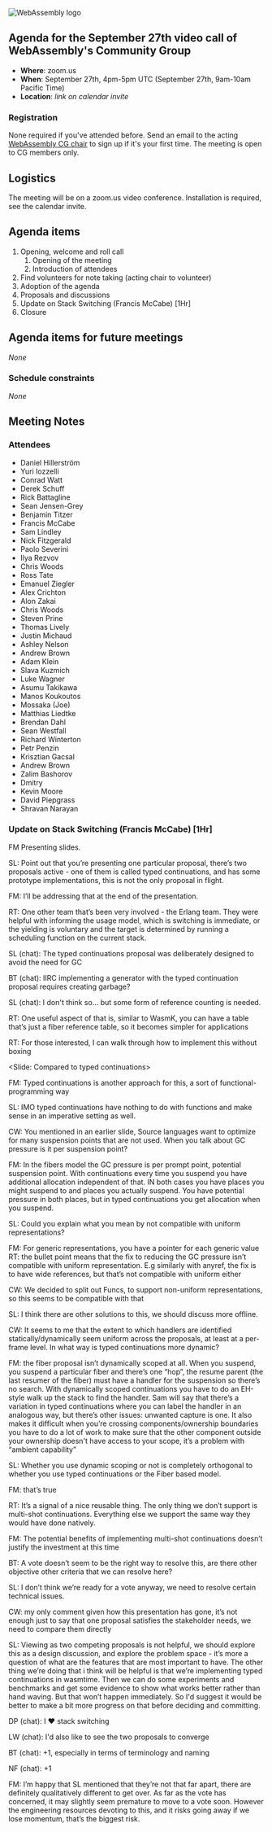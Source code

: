 ![WebAssembly logo](/images/WebAssembly.png)

## Agenda for the September 27th video call of WebAssembly's Community Group

- **Where**: zoom.us
- **When**: September 27th, 4pm-5pm UTC (September 27th, 9am-10am Pacific Time)
- **Location**: *link on calendar invite*

### Registration

None required if you've attended before. Send an email to the acting [WebAssembly CG chair](mailto:webassembly-cg-chair@chromium.org)
to sign up if it's your first time. The meeting is open to CG members only.

## Logistics

The meeting will be on a zoom.us video conference.
Installation is required, see the calendar invite.

## Agenda items

1. Opening, welcome and roll call
    1. Opening of the meeting
    1. Introduction of attendees
1. Find volunteers for note taking (acting chair to volunteer)
1. Adoption of the agenda
1. Proposals and discussions
  1. Update on Stack Switching (Francis McCabe) [1Hr]
1. Closure

## Agenda items for future meetings

*None*

### Schedule constraints

*None*

## Meeting Notes

### Attendees

* Daniel Hillerström
* Yuri Iozzelli
* Conrad Watt
* Derek Schuff
* Rick Battagline
* Sean Jensen-Grey
* Benjamin Titzer
* Francis McCabe
* Sam Lindley
* Nick Fitzgerald
* Paolo Severini
* Ilya Rezvov
* Chris Woods
* Ross Tate
* Emanuel Ziegler
* Alex Crichton
* Alon Zakai
* Chris Woods
* Steven Prine
* Thomas Lively
* Justin Michaud
* Ashley Nelson
* Andrew Brown
* Adam Klein
* Slava Kuzmich
* Luke Wagner
* Asumu Takikawa
* Manos Koukoutos
* Mossaka (Joe)
* Matthias Liedtke
* Brendan Dahl
* Sean Westfall
* Richard Winterton
* Petr Penzin
* Krisztian Gacsal
* Andrew Brown
* Zalim Bashorov
* Dmitry
* Kevin Moore
* David Piepgrass
* Shravan Narayan

### Update on Stack Switching (Francis McCabe) [1Hr]

FM Presenting slides.

SL: Point out that you’re presenting one particular proposal, there’s two proposals active - one of them is called typed continuations, and has some prototype implementations, this is not the only proposal in flight. 

FM: I’ll be addressing that at the end of the presentation.

<list of languages the stack subgroup talked to>

RT: One other team that’s been very involved - the Erlang team. They were helpful with informing the usage model, which is switching is immediate, or the yielding is voluntary and the target is determined by running a scheduling function on the current stack.

SL (chat): The typed continuations proposal was deliberately designed to avoid the need for GC

BT (chat): IIRC implementing a generator with the typed continuation proposal requires creating garbage?

SL (chat): I don't think so... but some form of reference counting is needed.

RT: One useful aspect of that is, similar to WasmK, you can have a table that’s just a fiber reference table, so it becomes simpler for applications

RT: For those interested, I can walk through how to implement this without boxing

<Slide: Compared to typed continuations>

FM: Typed continuations is another approach for this, a sort of functional-programming way

SL: IMO typed continuations have nothing to do with functions and make sense in an imperative setting as well.

CW: You mentioned in an earlier slide, Source languages want to optimize for many suspension points that are not used. When you talk about GC pressure is it per suspension point? 

FM: In the fibers model the GC pressure is per prompt point, potential suspension point. With continuations every time you suspend you have additional allocation independent of that. IN both cases you have places you might suspend to and places you actually suspend. You have potential pressure in both places, but in typed continuations you get allocation when you suspend.

SL: Could you explain what you mean by not compatible with uniform representations?

FM: For generic representations, you have a pointer for each generic value
RT: the bullet point means that the fix to reducing the GC pressure isn’t compatible with uniform representation. E.g similarly with anyref, the fix is to have wide references, but that’s not compatible with uniform either

CW: We decided to split out Funcs, to support non-uniform representations, so this seems to be compatible with that

SL: I think there are other solutions to this, we should discuss more offline.

CW: It seems to me that the extent to which handlers are identified statically/dynamically seem uniform across the proposals, at least at a per-frame level. In what way is typed continuations more dynamic?

FM: the fiber proposal isn’t dynamically scoped at all. When you suspend, you suspend a particular fiber and there’s one “hop”, the resume parent  (the last resumer of the fiber) must have a handler for the suspension so there’s no search. With dynamically scoped continuations you have to do an EH-style walk up the stack to find the handler. 
Sam will say that there’s a variation in typed continuations where you can label the handler in an analogous way, but there’s other issues: unwanted capture is one. It also makes it difficult when you’re crossing components/ownership boundaries you have to do a lot of work to make sure that the other component outside your ownership doesn't have access to your scope, it’s a problem with “ambient capability”

SL: Whether you use dynamic scoping or not is completely orthogonal to whether you use typed continuations or the Fiber based model.

FM: that’s true

RT: It’s a signal of a nice reusable thing. The only thing we don’t support is multi-shot continuations. Everything else we support the same way they would have done natively.

FM: The potential benefits of implementing multi-shot continuations doesn’t justify the investment at this time

BT: A vote doesn’t seem to be the right way to resolve this, are there other objective other criteria that we can resolve here? 

SL: I don’t think we’re ready for a vote anyway, we need to resolve certain technical issues.

CW: my only comment given how this presentation has gone, it’s not enough just to say that one proposal satisfies the stakeholder needs, we need to compare them directly

SL: Viewing as two competing proposals is not helpful, we should explore this as a design discussion, and explore the problem space - it’s more a question of what are the features that are most important to have. The other thing we’re doing that i think will be helpful is that we’re implementing typed continuations in wasmtime. Then we can do some experiments and benchmarks and get some evidence to show what works better rather than hand waving. But that won’t happen immediately. So I'd suggest it would be better to make a bit more progress on that before deciding and committing.

DP (chat): I ♥ stack switching

LW (chat): I'd also like to see the two proposals to converge

BT (chat): +1, especially in terms of terminology and naming

NF (chat): +1

FM: I’m happy that SL mentioned that they’re not that far apart, there are definitely qualitatively different to get over. As far as the vote has concerned, it may slightly seem premature to move to a vote soon. However the engineering resources devoting to this, and it risks going away if we lose momentum, that’s the biggest risk.

